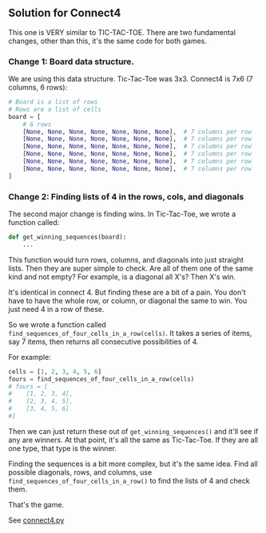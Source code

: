 ## Solution for Connect4

This one is VERY similar to TIC-TAC-TOE. There are two fundamental changes, other
than this, it's the same code for both games.

### Change 1: Board data structure.

We are using this data structure. Tic-Tac-Toe was 3x3. Connect4 is 7x6 (7 columns, 6 rows):

```python
# Board is a list of rows
# Rows are a list of cells
board = [
    # 6 rows
    [None, None, None, None, None, None, None],  # 7 columns per row
    [None, None, None, None, None, None, None],  # 7 columns per row
    [None, None, None, None, None, None, None],  # 7 columns per row
    [None, None, None, None, None, None, None],  # 7 columns per row
    [None, None, None, None, None, None, None],  # 7 columns per row
    [None, None, None, None, None, None, None],  # 7 columns per row
]
```

### Change 2: Finding lists of 4 in the rows, cols, and diagonals

The second major change is finding wins. In Tic-Tac-Toe, we wrote a function called:

```python
def get_winning_sequences(board):
    ...
```

This function would turn rows, columns, and diagonals into just straight lists. Then
they are super simple to check. Are all of them one of the same kind and not empty?
For example, is a diagonal all X's? Then X's win.

It's identical in connect 4. But finding these are a bit of a pain. You don't have to have 
the whole row, or column, or diagonal the same to win. You just need 4 in a row of these.

So we wrote a function called `find_sequences_of_four_cells_in_a_row(cells)`. It
takes a series of items, say 7 items, then returns all consecutive possibilities of 4.

For example:

```python
cells = [1, 2, 3, 4, 5, 6]
fours = find_sequences_of_four_cells_in_a_row(cells)
# fours = [
#    [1, 2, 3, 4], 
#    [2, 3, 4, 5], 
#    [3, 4, 5, 6]
#]
```

Then we can just return these out of `get_winning_sequences()` and it'll see if any are winners. 
At that point, it's all the same as Tic-Tac-Toe. If they are all one type, that type is the winner.

Finding the sequences is a bit more complex, but it's the same idea. Find all possible diagonals,
rows, and columns, use `find_sequences_of_four_cells_in_a_row()` to find the lists of 4 and check them.

That's the game.

See [connect4.py](./connect4.py)
